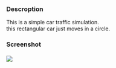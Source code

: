 ### Descroption
This is a simple car traffic simulation.<br>
this rectangular car just moves in a circle.

### Screenshot
#### ![](https://imgur.com/ozlXBqN.png)
